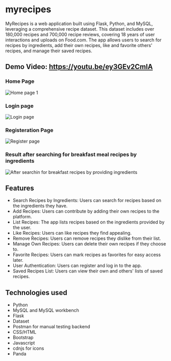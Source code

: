 # myrecipes
MyRecipes is a web application built using Flask, Python, and MySQL, leveraging a comprehensive recipe dataset. This dataset includes over 180,000 recipes and 700,000 recipe reviews, covering 18 years of user interactions and uploads on Food.com. The app allows users to search for recipes by ingredients, add their own recipes, like and favorite others' recipes, and manage their saved recipes.

## Demo Video: https://youtu.be/ey3GEv2CmlA

### Home Page
![Home page 1](https://github.com/Bilguun-Zorig/myrecipes/assets/111012530/9466f94f-fb8d-4ff6-a7da-8a74d951e1c5)

### Login page
![Login page](https://github.com/Bilguun-Zorig/myrecipes/assets/111012530/f58c9be1-0f9f-4378-9c4a-0447cb269202)

### Registeration Page
![Register page](https://github.com/Bilguun-Zorig/myrecipes/assets/111012530/e7aee4df-a9f6-4fb0-b100-e169f9e0dcb3)

### Result after searching for breakfast meal recipes by ingredients 
![After searchin for breakfast recipes by providing ingredients](https://github.com/Bilguun-Zorig/myrecipes/assets/111012530/3a1742a6-3369-47e4-ab80-49fd518dabfe)


## Features
- Search Recipes by Ingredients: Users can search for recipes based on the ingredients they have.
- Add Recipes: Users can contribute by adding their own recipes to the platform.
- List Recipes: The app lists recipes based on the ingredients provided by the user.
- Like Recipes: Users can like recipes they find appealing.
- Remove Recipes: Users can remove recipes they dislike from their list.
- Manage Own Recipes: Users can delete their own recipes if they choose to.
- Favorite Recipes: Users can mark recipes as favorites for easy access later.
- User Authentication: Users can register and log in to the app.
- Saved Recipes List: Users can view their own and others' lists of saved recipes.

## Technologies used
- Python
- MySQL and MySQL workbench
- Flask
- Dataset
- Postman for manual testing backend
- CSS/HTML
- Bootstrap
- Javascript
- cdnjs for icons
- Panda 
